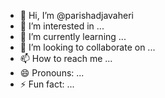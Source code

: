 - 👋 Hi, I’m @parishadjavaheri
- 👀 I’m interested in ...
- 🌱 I’m currently learning ...
- 💞️ I’m looking to collaborate on ...
- 📫 How to reach me ...
- 😄 Pronouns: ...
- ⚡ Fun fact: ...

<!---
parishadjavaheri/parishadjavaheri is a ✨ special ✨ repository because its `README.md` (this file) appears on your GitHub profile.
You can click the Preview link to take a look at your changes.
--->
